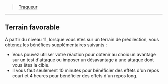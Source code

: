 ﻿---
!GenericItem
Id: ranger_tracker_hd.md#terrain-favorable
ParentLink: ranger_tracker_hd.md#traqueur
Name: Terrain favorable
ParentName: Traqueur
NameLevel: 2
Attributes:
  Name: Terrain favorable
  Markdown: >+
    ## <!--Name-->Terrain favorable<!--/Name-->


    À partir du niveau 11, lorsque vous êtes sur un terrain de prédilection, vous obtenez les bénéfices supplémentaires suivants :


    * Vous pouvez utiliser votre réaction pour obtenir au choix un avantage sur un test d'attaque ou imposer un désavantage à une attaque dont vous êtes la cible.

    * Il vous faut seulement 10 minutes pour bénéficier des effets d'un repos court et 4 heures pour bénéficier des effets d'un repos long.

AttributesDictionary: >+
  Name: Terrain favorable

  Markdown: >+

    ## <!--Name-->Terrain favorable<!--/Name-->





    À partir du niveau 11, lorsque vous êtes sur un terrain de prédilection, vous obtenez les bénéfices supplémentaires suivants :





    * Vous pouvez utiliser votre réaction pour obtenir au choix un avantage sur un test d'attaque ou imposer un désavantage à une attaque dont vous êtes la cible.



    * Il vous faut seulement 10 minutes pour bénéficier des effets d'un repos court et 4 heures pour bénéficier des effets d'un repos long.



---
> [Traqueur](hd_ranger_tracker.md)

---

## Terrain favorable

À partir du niveau 11, lorsque vous êtes sur un terrain de prédilection, vous obtenez les bénéfices supplémentaires suivants :

* Vous pouvez utiliser votre réaction pour obtenir au choix un avantage sur un test d'attaque ou imposer un désavantage à une attaque dont vous êtes la cible.
* Il vous faut seulement 10 minutes pour bénéficier des effets d'un repos court et 4 heures pour bénéficier des effets d'un repos long.

